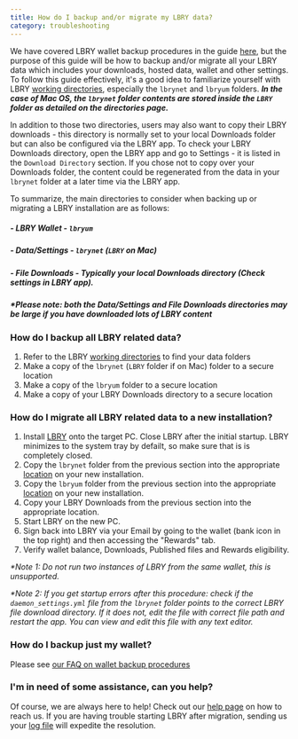```yaml
---
title: How do I backup and/or migrate my LBRY data?
category: troubleshooting
---
```


We have covered LBRY wallet backup procedures in the guide [here](/faq/how-to-backup-wallet), but the purpose of this guide will be how to backup and/or migrate all your LBRY data which includes your downloads, hosted data, wallet and other settings. To follow this guide effectively, it's a good idea to familiarize yourself with LBRY [working directories](/faq/lbry-directories), especially the `lbrynet` and `lbryum` folders. ***In the case of Mac OS, the `lbrynet` folder contents are stored inside the `LBRY` folder as detailed on the directories page.***

In addition to those two directories, users may also want to copy their LBRY downloads - this directory is normally set to your local Downloads folder but can also be configured via the LBRY app.  To check your LBRY Downloads directory, open the LBRY app and go to Settings - it is listed in the `Download Directory` section.  If you chose not to copy over your Downloads folder, the content could be regenerated from the data in your `lbrynet` folder at a later time via the LBRY app.

To summarize, the main directories to consider when backing up or migrating a LBRY installation are as follows:
##### - LBRY Wallet - `lbryum`
##### - Data/Settings - `lbrynet` (`LBRY` on Mac)
##### - File Downloads - Typically your local Downloads directory (Check settings in LBRY app).

##### *\*Please note: both the Data/Settings and File Downloads directories may be large if you have downloaded lots of LBRY content*

### How do I backup all LBRY related data?

1. Refer to the LBRY [working directories](/faq/lbry-directories) to find your data folders
2. Make a copy of the `lbrynet` (`LBRY` folder if on Mac) folder to a secure location
3. Make a copy of the `lbryum` folder to a secure location
4. Make a copy of your LBRY Downloads directory to a secure location

### How do I migrate all LBRY related data to a new installation?

1. Install [LBRY](/get) onto the target PC. Close LBRY after the initial startup. LBRY minimizes to the system tray by defailt, so make sure that is is completely closed.
2. Copy the `lbrynet` folder from the previous section into the appropriate [location](/faq/lbry-directories) on your new installation.
3. Copy the `lbryum` folder from the previous section into the appropriate [location](/faq/lbry-directories) on your new installation.
4. Copy your LBRY Downloads from the previous section into the appropriate location.
5. Start LBRY on the new PC.
6. Sign back into LBRY via your Email by going to the wallet (bank icon in the top right) and then accessing the "Rewards" tab.
7. Verify wallet balance, Downloads, Published files and Rewards eligibility.

*\*Note 1: Do not run two instances of LBRY from the same wallet, this is unsupported.*

*\*Note 2: If you get startup errors after this procedure: check if the `daemon_settings.yml` file from the `lbrynet` folder points to the correct LBRY file download directory. If it does not, edit the file with correct file path and restart the app. You can view and edit this file with any text editor.*

### How do I backup just my wallet?

Please see [our FAQ on wallet backup procedures](https://lbry.com/faq/how-to-backup-wallet)

### I'm in need of some assistance, can you help?

Of course, we are always here to help! Check out our [help page](/faq/how-to-report-bugs) on how to reach us.  If you are having trouble starting LBRY after migration, sending us your [log file](/faq/how-to-find-lbry-log-file) will expedite the resolution.
